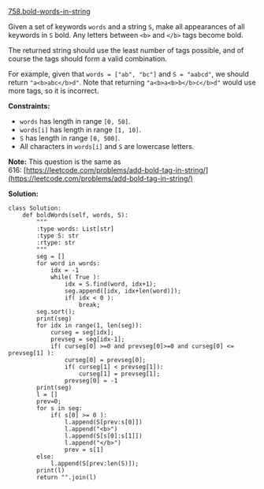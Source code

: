 [758.bold-words-in-string](https://leetcode.com/problems/bold-words-in-string/)  

Given a set of keywords `words` and a string `S`, make all appearances of all keywords in `S` bold. Any letters between `<b>` and `</b>` tags become bold.

The returned string should use the least number of tags possible, and of course the tags should form a valid combination.

For example, given that `words = ["ab", "bc"]` and `S = "aabcd"`, we should return `"a<b>abc</b>d"`. Note that returning `"a<b>a<b>b</b>c</b>d"` would use more tags, so it is incorrect.

**Constraints:**

*   `words` has length in range `[0, 50]`.
*   `words[i]` has length in range `[1, 10]`.
*   `S` has length in range `[0, 500]`.
*   All characters in `words[i]` and `S` are lowercase letters.

**Note:** This question is the same as 616: [https://leetcode.com/problems/add-bold-tag-in-string/](https://leetcode.com/problems/add-bold-tag-in-string/)  



**Solution:**  

```python3
class Solution:
    def boldWords(self, words, S):
        """
        :type words: List[str]
        :type S: str
        :rtype: str
        """
        seg = []
        for word in words:
            idx = -1
            while( True ):
                idx = S.find(word, idx+1);
                seg.append([idx, idx+len(word)]);
                if( idx < 0 ):
                    break;
        seg.sort();
        print(seg)
        for idx in range(1, len(seg)):
            curseg = seg[idx];
            prevseg = seg[idx-1];
            if( curseg[0] >=0 and prevseg[0]>=0 and curseg[0] <= prevseg[1] ):
                curseg[0] = prevseg[0];
                if( curseg[1] < prevseg[1]):
                    curseg[1] = prevseg[1];
                prevseg[0] = -1
        print(seg)
        l = []
        prev=0;
        for s in seg:
            if( s[0] >= 0 ):
                l.append(S[prev:s[0]])
                l.append("<b>")
                l.append(S[s[0]:s[1]])
                l.append("</b>")
                prev = s[1]
        else:
            l.append(S[prev:len(S)]);
        print(l)
        return "".join(l)
            
```
      